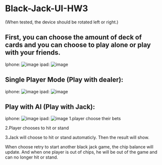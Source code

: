 # Black-Jack-UI-HW3


(When tested, the device should be rotated left or right.)

## First, you can choose the amount of deck of cards and you can choose to play alone or play with your friends.
Iphone:
![image](https://raw.githubusercontent.com/zhaoyue722/Black-Jack-UI-HW3/master/screenshots/Screen%20Shot%202015-04-02%20at%2011.28.05%20PM.png)
ipad:
![image](https://raw.githubusercontent.com/zhaoyue722/Black-Jack-UI-HW3/master/screenshots/Screen%20Shot%202015-04-02%20at%2011.26.19%20PM.png)
## Single Player Mode (Play with dealer):
iphone:
![image](https://raw.githubusercontent.com/zhaoyue722/Black-Jack-UI-HW3/master/screenshots/Screen%20Shot%202015-04-02%20at%2011.28.42%20PM.png)
ipad:
![image](https://raw.githubusercontent.com/zhaoyue722/Black-Jack-UI-HW3/master/screenshots/Screen%20Shot%202015-04-02%20at%2011.27.25%20PM.png)
## Play with AI (Play with Jack):
iphone:
![image](https://raw.githubusercontent.com/zhaoyue722/Black-Jack-UI-HW3/master/screenshots/Screen%20Shot%202015-04-02%20at%2011.29.19%20PM.png)
ipad:
![image](https://raw.githubusercontent.com/zhaoyue722/Black-Jack-UI-HW3/master/screenshots/Screen%20Shot%202015-04-02%20at%2011.26.00%20PM.png)
1.player choose their bets

2.Player chooses to hit or stand

3.Jack will choose to hit or stand automaticly. Then the result will show.

When choose retry to start another black jack game, the chip balance will update.
And when one player is out of chips, he will be out of the game and can no longer hit or stand.
